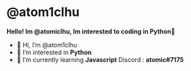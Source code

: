 # @atom1clhu


<b>Hello! Im @atomiclhu, Im interested to coding in Python🐍</b>
- 👋 Hi, I’m @atom1clhu
- 👀 I’m interested in <b>Python</b>
- 🌱 I’m currently learning <b>Javascript</b> 
Discord : <b>atomic#7175</b>

<!---
atom1clhu/atom1clhu is a ✨ special ✨ repository because its `README.md` (this file) appears on your GitHub profile.
You can click the Preview link to take a look at your changes.
--->
